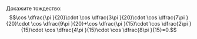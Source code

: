 Докажите тождество: $$\cos \dfrac{\pi }{20}\cdot \cos \dfrac{3\pi }{20}\cdot \cos \dfrac{7\pi }{20}\cdot \cos \dfrac{9\pi }{20}+\cos \dfrac{\pi }{15}\cdot \cos \dfrac{2\pi }{15}\cdot \cos \dfrac{4\pi }{15}\cdot \cos \dfrac{8\pi }{15}=0.$$